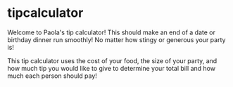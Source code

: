 # tipcalculator
Welcome to Paola's tip calculator! 
This should make an end of a date or birthday dinner run smoothly! 
No matter how stingy or generous your party is! 

This tip calculator uses the cost of your food, the size of your party, and how much tip you would
    like to give to determine your total bill and how much each person should pay! 